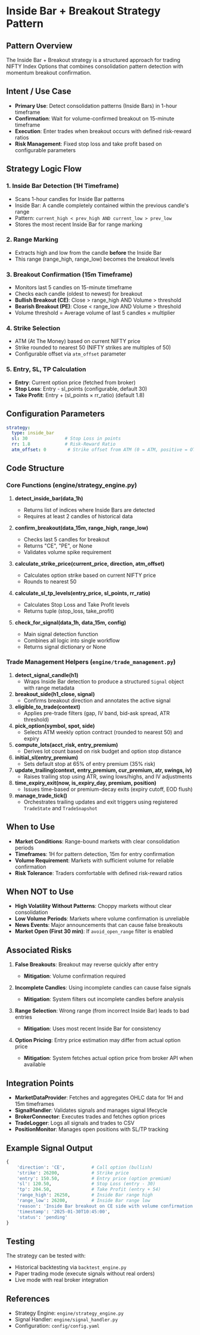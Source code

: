 # Inside Bar + Breakout Strategy Pattern

## Pattern Overview

The Inside Bar + Breakout strategy is a structured approach for trading NIFTY Index Options that combines consolidation pattern detection with momentum breakout confirmation.

## Intent / Use Case

- **Primary Use**: Detect consolidation patterns (Inside Bars) in 1-hour timeframe
- **Confirmation**: Wait for volume-confirmed breakout on 15-minute timeframe
- **Execution**: Enter trades when breakout occurs with defined risk-reward ratios
- **Risk Management**: Fixed stop loss and take profit based on configurable parameters

## Strategy Logic Flow

### 1. Inside Bar Detection (1H Timeframe)
- Scans 1-hour candles for Inside Bar patterns
- Inside Bar: A candle completely contained within the previous candle's range
- Pattern: `current_high < prev_high AND current_low > prev_low`
- Stores the most recent Inside Bar for range marking

### 2. Range Marking
- Extracts high and low from the candle **before** the Inside Bar
- This range (range_high, range_low) becomes the breakout levels

### 3. Breakout Confirmation (15m Timeframe)
- Monitors last 5 candles on 15-minute timeframe
- Checks each candle (oldest to newest) for breakout
- **Bullish Breakout (CE)**: Close > range_high AND Volume > threshold
- **Bearish Breakout (PE)**: Close < range_low AND Volume > threshold
- Volume threshold = Average volume of last 5 candles × multiplier

### 4. Strike Selection
- ATM (At The Money) based on current NIFTY price
- Strike rounded to nearest 50 (NIFTY strikes are multiples of 50)
- Configurable offset via `atm_offset` parameter

### 5. Entry, SL, TP Calculation
- **Entry**: Current option price (fetched from broker)
- **Stop Loss**: Entry - sl_points (configurable, default 30)
- **Take Profit**: Entry + (sl_points × rr_ratio) (default 1.8)

## Configuration Parameters

```yaml
strategy:
  type: inside_bar
  sl: 30              # Stop Loss in points
  rr: 1.8             # Risk-Reward Ratio
  atm_offset: 0        # Strike offset from ATM (0 = ATM, positive = OTM for calls)
```

## Code Structure

### Core Functions (engine/strategy_engine.py)

1. **detect_inside_bar(data_1h)**
   - Returns list of indices where Inside Bars are detected
   - Requires at least 2 candles of historical data

2. **confirm_breakout(data_15m, range_high, range_low)**
   - Checks last 5 candles for breakout
   - Returns "CE", "PE", or None
   - Validates volume spike requirement

3. **calculate_strike_price(current_price, direction, atm_offset)**
   - Calculates option strike based on current NIFTY price
   - Rounds to nearest 50

4. **calculate_sl_tp_levels(entry_price, sl_points, rr_ratio)**
   - Calculates Stop Loss and Take Profit levels
   - Returns tuple (stop_loss, take_profit)

5. **check_for_signal(data_1h, data_15m, config)**
   - Main signal detection function
   - Combines all logic into single workflow
   - Returns signal dictionary or None

### Trade Management Helpers (`engine/trade_management.py`)

1. **detect_signal_candle(h1)**
   - Wraps Inside Bar detection to produce a structured `Signal` object with range metadata
2. **breakout_side(h1_close, signal)**
   - Confirms breakout direction and annotates the active signal
3. **eligible_to_trade(context)**
   - Applies pre-trade filters (gap, IV band, bid-ask spread, ATR threshold)
4. **pick_option(symbol, spot, side)**
   - Selects ATM weekly option contract (rounded to nearest 50) and expiry
5. **compute_lots(acct_risk, entry_premium)**
   - Derives lot count based on risk budget and option stop distance
6. **initial_sl(entry_premium)**
   - Sets default stop at 65% of entry premium (35% risk)
7. **update_trailing(context, entry_premium, cur_premium, atr, swings, iv)**
   - Raises trailing stop using ATR, swing lows/highs, and IV adjustments
8. **time_expiry_exit(now, is_expiry_day, premium, position)**
   - Issues time-based or premium-decay exits (expiry cutoff, EOD flush)
9. **manage_trade_tick()**
   - Orchestrates trailing updates and exit triggers using registered `TradeState` and `TradeSnapshot`

## When to Use

- **Market Conditions**: Range-bound markets with clear consolidation periods
- **Timeframes**: 1H for pattern detection, 15m for entry confirmation
- **Volume Requirement**: Markets with sufficient volume for reliable confirmation
- **Risk Tolerance**: Traders comfortable with defined risk-reward ratios

## When NOT to Use

- **High Volatility Without Patterns**: Choppy markets without clear consolidation
- **Low Volume Periods**: Markets where volume confirmation is unreliable
- **News Events**: Major announcements that can cause false breakouts
- **Market Open (First 30 min)**: If `avoid_open_range` filter is enabled

## Associated Risks

1. **False Breakouts**: Breakout may reverse quickly after entry
   - **Mitigation**: Volume confirmation required

2. **Incomplete Candles**: Using incomplete candles can cause false signals
   - **Mitigation**: System filters out incomplete candles before analysis

3. **Range Selection**: Wrong range (from incorrect Inside Bar) leads to bad entries
   - **Mitigation**: Uses most recent Inside Bar for consistency

4. **Option Pricing**: Entry price estimation may differ from actual option price
   - **Mitigation**: System fetches actual option price from broker API when available

## Integration Points

- **MarketDataProvider**: Fetches and aggregates OHLC data for 1H and 15m timeframes
- **SignalHandler**: Validates signals and manages signal lifecycle
- **BrokerConnector**: Executes trades and fetches option prices
- **TradeLogger**: Logs all signals and trades to CSV
- **PositionMonitor**: Manages open positions with SL/TP tracking

## Example Signal Output

```python
{
    'direction': 'CE',          # Call option (bullish)
    'strike': 26200,            # Strike price
    'entry': 150.50,            # Entry price (option premium)
    'sl': 120.50,               # Stop Loss (entry - 30)
    'tp': 204.50,               # Take Profit (entry + 54)
    'range_high': 26250,        # Inside Bar range high
    'range_low': 26200,         # Inside Bar range low
    'reason': 'Inside Bar breakout on CE side with volume confirmation',
    'timestamp': '2025-01-30T10:45:00',
    'status': 'pending'
}
```

## Testing

The strategy can be tested with:
- Historical backtesting via `backtest_engine.py`
- Paper trading mode (execute signals without real orders)
- Live mode with real broker integration

## References

- Strategy Engine: `engine/strategy_engine.py`
- Signal Handler: `engine/signal_handler.py`
- Configuration: `config/config.yaml`

